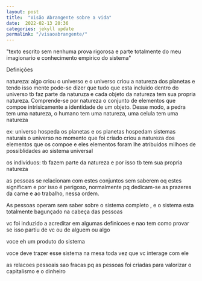 ```yaml
---
layout: post
title:  "Visão Abrangente sobre a vida"
date:  2022-02-13 20:36
categories: jekyll update
permalink: "/visaoabrangente/"
---
```


"texto escrito sem nenhuma prova rigorosa e parte totalmente do meu imagionario
e conhecimento empirico do sistema"

Definições

natureza: algo criou o universo e o universo criou a natureza dos planetas 
e tendo isso mente pode-se dizer que tudo que esta incluido dentro do 
universo tb faz parte da naturuza e cada objeto da natureza tem sua propria
natureza. Comprende-se por natureza o conjunto de elementos que compoe intrisicamente a identidade de um objeto.
Desse modo, a pedra tem uma natureza, o humano tem uma natureza, uma celula tem uma natureza


ex: universo hospeda os planetas e os planetas hospedam sistemas naturais 
o universo no momento que foi criado criou a natureza dos elementos que os compoe e eles 
elementos foram lhe atribuidos milhoes de possiblidades ao sistema universal 

os individuos: tb fazem parte da natureza e por isso tb tem sua 
propria natureza



as pessoas se relacionam com estes conjuntos sem saberem oq estes significam e por isso é 
perigoso, normalmente pq dedicam-se as prazeres da carne e ao trabalho, nessa ordem.



As pessoas operam sem saber sobre o sistema completo , e o sistema esta totalmente bagunçado na cabeça das 
pessoas 



vc foi induzido a acreditar em algumas definicoes e nao tem como provar se isso partiu de
vc ou de alguem ou algo 


voce eh um produto do sistema 


voce deve trazer esse sistema na mesa toda vez que vc interage com ele 




as relacoes pessoais sao fracas pq as pessoas foi criadas para valorizar o capitalismo e o dinheiro
